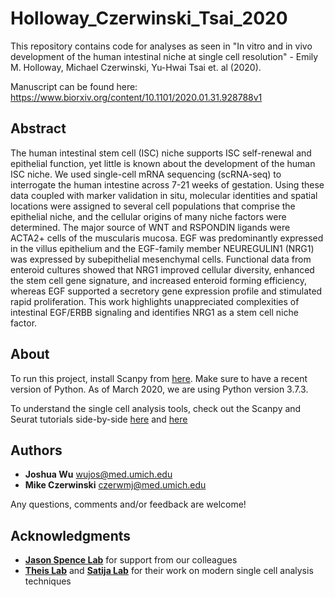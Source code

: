 # Holloway_Czerwinski_Tsai_2020
This repository contains code for analyses as seen in "In vitro and in vivo development of the human intestinal niche at single cell resolution" - Emily M. Holloway, Michael Czerwinski, Yu-Hwai Tsai et. al (2020). 

Manuscript can be found here: https://www.biorxiv.org/content/10.1101/2020.01.31.928788v1

## Abstract

The human intestinal stem cell (ISC) niche supports ISC self-renewal and epithelial function, yet little is known about the development of the human ISC niche. We used single-cell mRNA sequencing (scRNA-seq) to interrogate the human intestine across 7-21 weeks of gestation. Using these data coupled with marker validation in situ, molecular identities and spatial locations were assigned to several cell populations that comprise the epithelial niche, and the cellular origins of many niche factors were determined. The major source of WNT and RSPONDIN ligands were ACTA2+ cells of the muscularis mucosa. EGF was predominantly expressed in the villus epithelium and the EGF-family member NEUREGULIN1 (NRG1) was expressed by subepithelial mesenchymal cells. Functional data from enteroid cultures showed that NRG1 improved cellular diversity, enhanced the stem cell gene signature, and increased enteroid forming efficiency, whereas EGF supported a secretory gene expression profile and stimulated rapid proliferation. This work highlights unappreciated complexities of intestinal EGF/ERBB signaling and identifies NRG1 as a stem cell niche factor.

## About

To run this project, install Scanpy from [here](https://github.com/theislab/scanpy). Make sure to have a recent version of Python. As of March 2020, we are using Python version 3.7.3.

To understand the single cell analysis tools, check out the Scanpy and Seurat tutorials side-by-side [here](https://scanpy-tutorials.readthedocs.io/en/latest/pbmc3k.html) and [here](https://satijalab.org/seurat/v3.0/pbmc3k_tutorial.html)

## Authors

* **Joshua Wu** wujos@med.umich.edu
* **Mike Czerwinski** czerwmj@med.umich.edu

Any questions, comments and/or feedback are welcome!

## Acknowledgments

* [**Jason Spence Lab**](http://www.jasonspencelab.com/) for support from our colleagues
* [**Theis Lab**](https://github.com/theislab) and [**Satija Lab**](https://satijalab.org/) for their work on modern single cell analysis techniques
